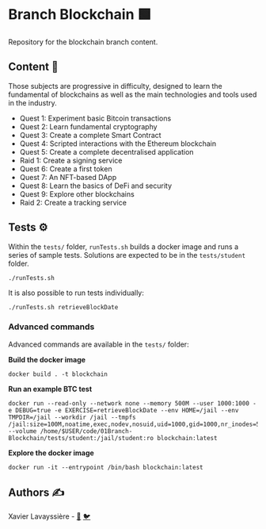 # Branch Blockchain 🟩

Repository for the blockchain branch content. 

## Content 👀
Those subjects are progressive in difficulty, designed to learn the fundamental of blockchains as well as the main technologies and tools used in the industry.
- Quest 1: Experiment basic Bitcoin transactions
- Quest 2: Learn fundamental cryptography 
- Quest 3: Create a complete Smart Contract
- Quest 4: Scripted interactions with the Ethereum blockchain
- Quest 5: Create a complete decentralised application
- Raid 1: Create a signing service
- Quest 6: Create a first token
- Quest 7: An NFT-based DApp
- Quest 8: Learn the basics of DeFi and security
- Quest 9: Explore other blockchains
- Raid 2: Create a tracking service

## Tests ⚙️
Within the `tests/` folder, `runTests.sh` builds a docker image and runs a series of sample tests. Solutions are expected to be in the `tests/student` folder.
```shell
./runTests.sh
```

It is also possible to run tests individually:
```shell
./runTests.sh retrieveBlockDate 
```

### Advanced commands
Advanced commands are available in the `tests/` folder:

**Build the docker image**
```shell
docker build . -t blockchain 
```

**Run an example BTC test**
```shell
docker run --read-only --network none --memory 500M --user 1000:1000 -e DEBUG=true -e EXERCISE=retrieveBlockDate --env HOME=/jail --env TMPDIR=/jail --workdir /jail --tmpfs /jail:size=100M,noatime,exec,nodev,nosuid,uid=1000,gid=1000,nr_inodes=5k,mode=1700 --volume /home/$USER/code/01Branch-Blockchain/tests/student:/jail/student:ro blockchain:latest
```
**Explore the docker image**
```shell
docker run -it --entrypoint /bin/bash blockchain:latest
```

## Authors ✍️
Xavier Lavayssière - [🐙](https://github.com/Xalava) [🐦](https://twitter.com/Xalava)